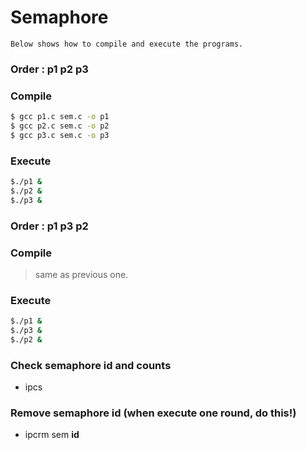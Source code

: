 # Semaphore



    Below shows how to compile and execute the programs.

### Order : p1 p2 p3


### Compile
```sh
$ gcc p1.c sem.c -o p1
$ gcc p2.c sem.c -o p2
$ gcc p3.c sem.c -o p3

```

### Execute
```sh
$./p1 &
$./p2 &
$./p3 &
```

### Order : p1 p3 p2


### Compile

>same as previous one.

### Execute
```sh
$./p1 &
$./p3 &
$./p2 &
```
### Check semaphore id and counts
 - ipcs
 
### Remove semaphore id (when execute one round, do this!)
 - ipcrm sem **id**




